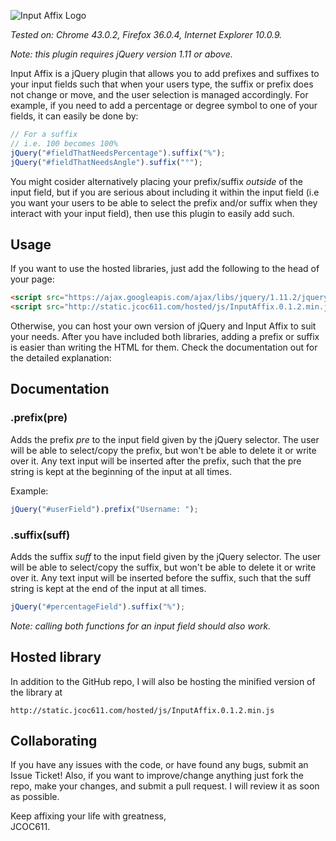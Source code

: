 ![Input Affix Logo](http://static.jcoc611.com/lab/InputAffix/logo.png)

*Tested on: Chrome 43.0.2, Firefox 36.0.4, Internet Explorer 10.0.9.*

*Note: this plugin requires jQuery version 1.11 or above.*

Input Affix is a jQuery plugin that allows you to add prefixes and suffixes to your input fields such that when your users type, the suffix or prefix does not change or move, and the user selection is managed accordingly. For example, if you need to add a percentage or degree symbol to one of your fields, it can easily be done by:

```javascript
// For a suffix
// i.e. 100 becomes 100%
jQuery("#fieldThatNeedsPercentage").suffix("%");
jQuery("#fieldThatNeedsAngle").suffix("°");
```

You might cosider alternatively placing your prefix/suffix *outside* of the input field, but if you are serious about including it within the input field (i.e you want your users to be able to select the prefix and/or suffix when they interact with your input field), then use this plugin to easily add such.

## Usage
If you want to use the hosted libraries, just add the following to the head of your page:

```html
<script src="https://ajax.googleapis.com/ajax/libs/jquery/1.11.2/jquery.min.js"></script>
<script src="http://static.jcoc611.com/hosted/js/InputAffix.0.1.2.min.js"></script>
```

Otherwise, you can host your own version of jQuery and Input Affix to suit your needs. After you have included both libraries, adding a prefix or suffix is easier than writing the HTML for them. Check the documentation out for the detailed explanation:

## Documentation

### .prefix(pre)
Adds the prefix *pre* to the input field given by the jQuery selector. The user will be able to select/copy the prefix, but won't be able to delete it or write over it. Any text input will be inserted after the prefix, such that the pre string is kept at the beginning of the input at all times.

Example:

```javascript
jQuery("#userField").prefix("Username: ");
```

### .suffix(suff)
Adds the suffix *suff* to the input field given by the jQuery selector. The user will be able to select/copy the suffix, but won't be able to delete it or write over it. Any text input will be inserted before the suffix, such that the suff string is kept at the end of the input at all times.

```javascript
jQuery("#percentageField").suffix("%");
```

*Note: calling both functions for an input field should also work.*

## Hosted library
In addition to the GitHub repo, I will also be hosting the minified version of the library at

    http://static.jcoc611.com/hosted/js/InputAffix.0.1.2.min.js

## Collaborating
If you have any issues with the code, or have found any bugs, submit an Issue Ticket! Also, if you want to improve/change anything just fork the repo, make your changes, and submit a pull request. I will review it as soon as possible.

Keep affixing your life with greatness,  
JCOC611.
